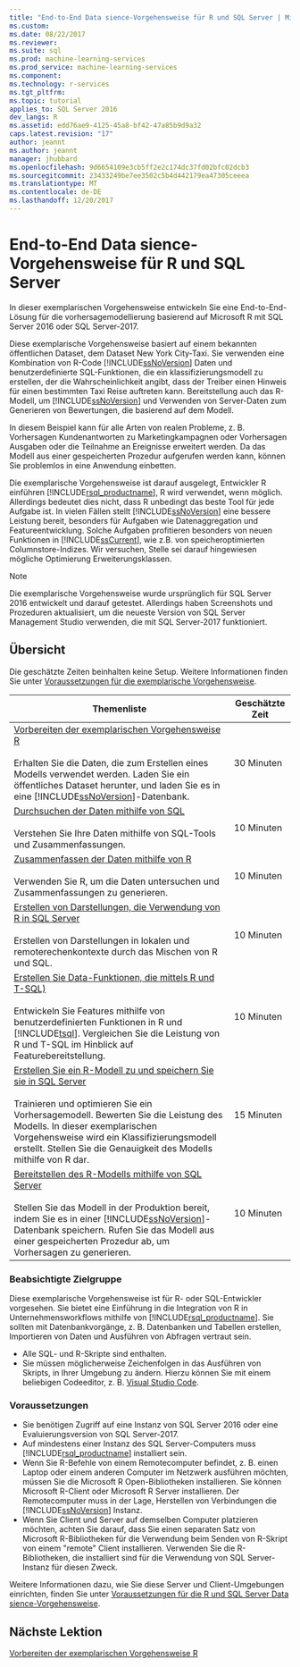 ```yaml
---
title: "End-to-End Data sience-Vorgehensweise für R und SQL Server | Microsoft Docs"
ms.custom: 
ms.date: 08/22/2017
ms.reviewer: 
ms.suite: sql
ms.prod: machine-learning-services
ms.prod_service: machine-learning-services
ms.component: 
ms.technology: r-services
ms.tgt_pltfrm: 
ms.topic: tutorial
applies_to: SQL Server 2016
dev_langs: R
ms.assetid: edd76ae9-4125-45a8-bf42-47a85b9d9a32
caps.latest.revision: "17"
author: jeannt
ms.author: jeannt
manager: jhubbard
ms.openlocfilehash: 9d6654109e3cb5ff2e2c174dc37fd02bfc02dcb3
ms.sourcegitcommit: 23433249be7ee3502c5b4d442179ea47305ceeea
ms.translationtype: MT
ms.contentlocale: de-DE
ms.lasthandoff: 12/20/2017
---
```

# <a name="end-to-end-data-science-walkthrough-for-r-and-sql-server"></a>End-to-End Data sience-Vorgehensweise für R und SQL Server

In dieser exemplarischen Vorgehensweise entwickeln Sie eine End-to-End-Lösung für die vorhersagemodellierung basierend auf Microsoft R mit SQL Server 2016 oder SQL Server-2017.

Diese exemplarische Vorgehensweise basiert auf einem bekannten öffentlichen Dataset, dem Dataset New York City-Taxi. Sie verwenden eine Kombination von R-Code [!INCLUDE[ssNoVersion](../../includes/ssnoversion-md.md)] Daten und benutzerdefinierte SQL-Funktionen, die ein klassifizierungsmodell zu erstellen, der die Wahrscheinlichkeit angibt, dass der Treiber einen Hinweis für einen bestimmten Taxi Reise auftreten kann. Bereitstellung auch das R-Modell, um [!INCLUDE[ssNoVersion](../../includes/ssnoversion-md.md)] und Verwenden von Server-Daten zum Generieren von Bewertungen, die basierend auf dem Modell.

In diesem Beispiel kann für alle Arten von realen Probleme, z. B. Vorhersagen Kundenantworten zu Marketingkampagnen oder Vorhersagen Ausgaben oder die Teilnahme an Ereignisse erweitert werden. Da das Modell aus einer gespeicherten Prozedur aufgerufen werden kann, können Sie problemlos in eine Anwendung einbetten.

Die exemplarische Vorgehensweise ist darauf ausgelegt, Entwickler R einführen [!INCLUDE[rsql_productname](../../includes/rsql-productname-md.md)], R wird verwendet, wenn möglich. Allerdings bedeutet dies nicht, dass R unbedingt das beste Tool für jede Aufgabe ist. In vielen Fällen stellt [!INCLUDE[ssNoVersion](../../includes/ssnoversion-md.md)] eine bessere Leistung bereit, besonders für Aufgaben wie Datenaggregation und Featureentwicklung.  Solche Aufgaben profitieren besonders von neuen Funktionen in [!INCLUDE[ssCurrent](../../includes/sscurrent-md.md)], wie z.B. von speicheroptimierten Columnstore-Indizes. Wir versuchen, Stelle sei darauf hingewiesen mögliche Optimierung Erweiterungsklassen.

> [!NOTE]
> Die exemplarische Vorgehensweise wurde ursprünglich für SQL Server 2016 entwickelt und darauf getestet. Allerdings haben Screenshots und Prozeduren aktualisiert, um die neueste Version von SQL Server Management Studio verwenden, die mit SQL Server-2017 funktioniert.

## <a name="overview"></a>Übersicht

Die geschätzte Zeiten beinhalten keine Setup. Weitere Informationen finden Sie unter [Voraussetzungen für die exemplarische Vorgehensweise](../tutorials/walkthrough-prerequisites-for-data-science-walkthroughs.md).

|Themenliste|Geschätzte Zeit|
|-|------------------------------|
|[Vorbereiten der exemplarischen Vorgehensweise R](../tutorials/walkthrough-prepare-the-data.md) <br /><br />Erhalten Sie die Daten, die zum Erstellen eines Modells verwendet werden. Laden Sie ein öffentliches Dataset herunter, und laden Sie es in eine [!INCLUDE[ssNoVersion](../../includes/ssnoversion-md.md)]-Datenbank.|30 Minuten|
|[Durchsuchen der Daten mithilfe von SQL](../tutorials/walkthrough-view-and-explore-the-data.md) <br /><br />Verstehen Sie Ihre Daten mithilfe von SQL-Tools und Zusammenfassungen.|10 Minuten|
|[Zusammenfassen der Daten mithilfe von R](../tutorials/walkthrough-view-and-summarize-data-using-r.md) <br /><br />Verwenden Sie R, um die Daten untersuchen und Zusammenfassungen zu generieren.|10 Minuten|
|[Erstellen von Darstellungen, die Verwendung von R in SQL Server](../tutorials/walkthrough-create-graphs-and-plots-using-r.md) <br /><br />Erstellen von Darstellungen in lokalen und remoterechenkontexte durch das Mischen von R und SQL.|10 Minuten|
|[Erstellen Sie Data-Funktionen, die mittels R und T-SQL)](../tutorials/walkthrough-create-data-features.md) <br /><br />Entwickeln Sie Features mithilfe von benutzerdefinierten Funktionen in R und [!INCLUDE[tsql](../../includes/tsql-md.md)]. Vergleichen Sie die Leistung von R und T-SQL im Hinblick auf Featurebereitstellung. |10 Minuten|
|[Erstellen Sie ein R-Modell zu und speichern Sie sie in SQL Server](../tutorials/walkthrough-build-and-save-the-model.md) <br /><br />Trainieren und optimieren Sie ein Vorhersagemodell. Bewerten Sie die Leistung des Modells. In dieser exemplarischen Vorgehensweise wird ein Klassifizierungsmodell erstellt. Stellen Sie die Genauigkeit des Modells mithilfe von R dar.|15 Minuten|
|[Bereitstellen des R-Modells mithilfe von SQL Server](../tutorials/walkthrough-deploy-and-use-the-model.md) <br /><br />Stellen Sie das Modell in der Produktion bereit, indem Sie es in einer [!INCLUDE[ssNoVersion](../../includes/ssnoversion-md.md)]-Datenbank speichern. Rufen Sie das Modell aus einer gespeicherten Prozedur ab, um Vorhersagen zu generieren.|10 Minuten|

### <a name="intended-audience"></a>Beabsichtigte Zielgruppe

Diese exemplarische Vorgehensweise ist für R- oder SQL-Entwickler vorgesehen. Sie bietet eine Einführung in die Integration von R in Unternehmensworkflows mithilfe von [!INCLUDE[rsql_productname](../../includes/rsql-productname-md.md)].  Sie sollten mit Datenbankvorgänge, z. B. Datenbanken und Tabellen erstellen, Importieren von Daten und Ausführen von Abfragen vertraut sein.

+ Alle SQL- und R-Skripte sind enthalten.
+ Sie müssen möglicherweise Zeichenfolgen in das Ausführen von Skripts, in Ihrer Umgebung zu ändern. Hierzu können Sie mit einem beliebigen Codeeditor, z. B. [Visual Studio Code](https://code.visualstudio.com/Download).

### <a name="prerequisites"></a>Voraussetzungen

+ Sie benötigen Zugriff auf eine Instanz von SQL Server 2016 oder eine Evaluierungsversion von SQL Server-2017.
+ Auf mindestens einer Instanz des SQL Server-Computers muss [!INCLUDE[rsql_productname](../../includes/rsql-productname-md.md)] installiert sein.
+ Wenn Sie R-Befehle von einem Remotecomputer befindet, z. B. einen Laptop oder einem anderen Computer im Netzwerk ausführen möchten, müssen Sie die Microsoft R Open-Bibliotheken installieren. Sie können Microsoft R-Client oder Microsoft R Server installieren. Der Remotecomputer muss in der Lage, Herstellen von Verbindungen die [!INCLUDE[ssNoVersion](../../includes/ssnoversion-md.md)] Instanz.
+ Wenn Sie Client und Server auf demselben Computer platzieren möchten, achten Sie darauf, dass Sie einen separaten Satz von Microsoft R-Bibliotheken für die Verwendung beim Senden von R-Skript von einem "remote" Client installieren. Verwenden Sie die R-Bibliotheken, die installiert sind für die Verwendung von SQL Server-Instanz für diesen Zweck.

Weitere Informationen dazu, wie Sie diese Server und Client-Umgebungen einrichten, finden Sie unter [Voraussetzungen für die R und SQL Server Data sience-Vorgehensweise](../tutorials/walkthrough-prerequisites-for-data-science-walkthroughs.md).

## <a name="next-lesson"></a>Nächste Lektion

[Vorbereiten der exemplarischen Vorgehensweise R](../tutorials/walkthrough-prepare-the-data.md)
